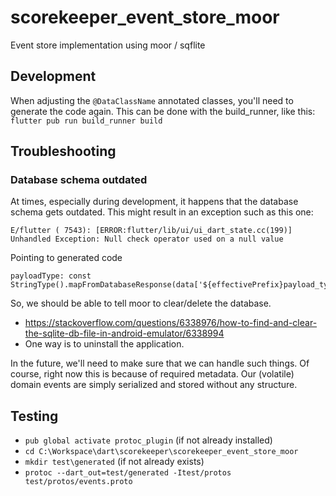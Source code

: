 # scorekeeper_event_store_moor

Event store implementation using moor / sqflite


## Development
When adjusting the `@DataClassName` annotated classes, you'll need to generate the code again.
This can be done with the build_runner, like this:
``flutter pub run build_runner build``


## Troubleshooting

### Database schema outdated
At times, especially during development, it happens that the database schema gets outdated.
This might result in an exception such as this one:

`E/flutter ( 7543): [ERROR:flutter/lib/ui/ui_dart_state.cc(199)] Unhandled Exception: Null check operator used on a null value`

Pointing to generated code
```
payloadType: const StringType().mapFromDatabaseResponse(data['${effectivePrefix}payload_type'])!,
```

So, we should be able to tell moor to clear/delete the database.
 - https://stackoverflow.com/questions/6338976/how-to-find-and-clear-the-sqlite-db-file-in-android-emulator/6338994
 - One way is to uninstall the application.

In the future, we'll need to make sure that we can handle such things.
Of course, right now this is because of required metadata. Our (volatile) domain events are simply serialized and stored without any structure.



## Testing
 - ``pub global activate protoc_plugin`` (if not already installed)
 - ``cd C:\Workspace\dart\scorekeeper\scorekeeper_event_store_moor``
 - ``mkdir test\generated`` (if not already exists)
 - ``protoc --dart_out=test/generated -Itest/protos test/protos/events.proto``

